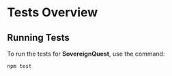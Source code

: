 # Tests Overview

## Running Tests

To run the tests for **SovereignQuest**, use the command:

```bash
npm test
```
